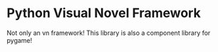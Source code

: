 # Python Visual Novel Framework

Not only an vn framework! This library is also a component library for pygame!

